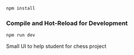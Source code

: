 ```sh
npm install
```

### Compile and Hot-Reload for Development

```sh
npm run dev
```
Small UI to help student for chess project
